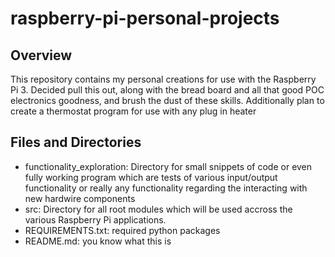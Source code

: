 # raspberry-pi-personal-projects
## Overview
This repository contains my personal creations for use with the Raspberry Pi 3. Decided pull this out,
along with the bread board and all that good POC electronics goodness, and brush the dust of these skills.
Additionally plan to create a thermostat program for use with any plug in heater

## Files and Directories
- functionality_exploration: Directory for small snippets of code or even fully working program which are tests of various input/output functionality or really any functionality regarding the interacting with new hardwire components
- src: Directory for all root modules which will be used accross the various Raspberry Pi applications.
- REQUIREMENTS.txt: required python packages
- README.md: you know what this is
